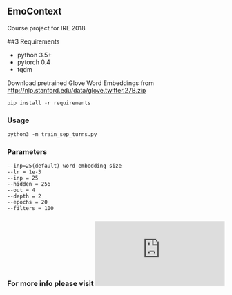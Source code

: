 ## EmoContext
Course project for IRE 2018


##3 Requirements

* python 3.5+
* pytorch 0.4
* tqdm

Download pretrained Glove Word Embeddings from http://nlp.stanford.edu/data/glove.twitter.27B.zip

```
pip install -r requirements

```

### Usage

```
python3 -m train_sep_turns.py 

```

### Parameters

```
--inp=25(default) word embedding size
--lr = 1e-3
--inp = 25
--hidden = 256
--out = 4
--depth = 2
--epochs = 20
--filters = 100

```


### For more info please visit ![Project page](https://deepayan137.github.io/category/projects.html)